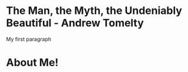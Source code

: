 # The Man, the Myth, the Undeniably Beautiful - Andrew Tomelty</h1>
<p>My first paragraph
<!DOCTYPE html>
<html>
<body>

<h1> About Me!</p>

</body>
</html
